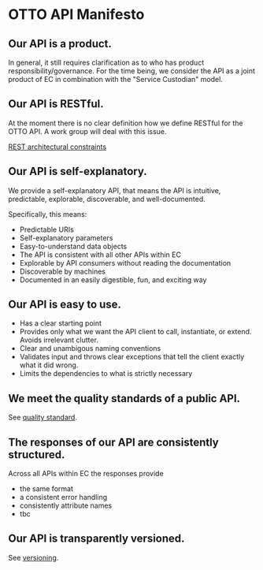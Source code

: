 # OTTO API Manifesto

## Our API is a product.

In general, it still requires clarification as to who has product responsibility/governance.
For the time being, we consider the API as a joint product of EC in combination with the "Service Custodian" model.

## Our API is RESTful.

At the moment there is no clear definition how we define RESTful for the OTTO API.
A work group will deal with this issue.

[REST architectural constraints](https://restfulapi.net/rest-architectural-constraints/)

## Our API is self-explanatory.

We provide a self-explanatory API, that means the API is intuitive, predictable, explorable, discoverable, and well-documented.

Specifically, this means:

* Predictable URIs
* Self-explanatory parameters
* Easy-to-understand data objects
* The API is consistent with all other APIs within EC
* Explorable by API consumers without reading the documentation
* Discoverable by machines
* Documented in an easily digestible, fun, and exciting way

## Our API is easy to use.

* Has a clear starting point
* Provides only what we want the API client to call, instantiate, or extend. Avoids irrelevant clutter.
* Clear and unambigous naming conventions
* Validates input and throws clear exceptions that tell the client exactly what it did wrong.
* Limits the dependencies to what is strictly necessary

## We meet the quality standards of a public API.
See [quality standard](../api-guidelines/global/core-principles/quality-standards.md).

## The responses of our API are consistently structured.

Across all APIs within EC the responses provide

* the same format
* a consistent error handling
* consistently attribute names
* tbc

## Our API is transparently versioned.

See [versioning](rest/versioning.md).
